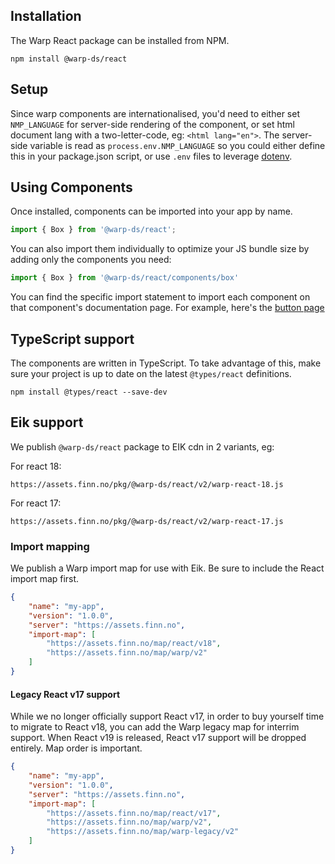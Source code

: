 ## Installation

The Warp React package can be installed from NPM.

```shell
npm install @warp-ds/react
```

## Setup

Since warp components are internationalised, you'd need to either set `NMP_LANGUAGE` for server-side rendering of the component, or set html document lang with a two-letter-code, eg: `<html lang="en">`. The server-side variable is read as `process.env.NMP_LANGUAGE` so you could either define this in your package.json script, or use `.env` files to leverage [dotenv](https://github.com/motdotla/dotenv).

## Using Components

Once installed, components can be imported into your app by name.

```js
import { Box } from '@warp-ds/react';
```

You can also import them individually to optimize your JS bundle size by adding only the components you need:
```js
import { Box } from '@warp-ds/react/components/box'

```

You can find the specific import statement to import each component on that
component's documentation page. For example, here's the [button page](/components/buttons/)


## TypeScript support

The components are written in TypeScript. To take advantage of this, make sure
your project is up to date on the latest `@types/react` definitions.

```shell
npm install @types/react --save-dev
```

## Eik support
We publish `@warp-ds/react` package to EIK cdn in 2 variants, eg:

For react 18:
```
https://assets.finn.no/pkg/@warp-ds/react/v2/warp-react-18.js
```
For react 17:
```
https://assets.finn.no/pkg/@warp-ds/react/v2/warp-react-17.js
```

### Import mapping

We publish a Warp import map for use with Eik. Be sure to include the React import map first.

```json
{
	"name": "my-app",
	"version": "1.0.0",
	"server": "https://assets.finn.no",
	"import-map": [
		"https://assets.finn.no/map/react/v18",
		"https://assets.finn.no/map/warp/v2"
	]
}
```

#### Legacy React v17 support

While we no longer officially support React v17, in order to buy yourself time to migrate to React v18, you can add the Warp legacy map for interrim support.
When React v19 is released, React v17 support will be dropped entirely.
Map order is important.

```json
{
	"name": "my-app",
	"version": "1.0.0",
	"server": "https://assets.finn.no",
	"import-map": [
		"https://assets.finn.no/map/react/v17",
		"https://assets.finn.no/map/warp/v2",
		"https://assets.finn.no/map/warp-legacy/v2"
	]
}
```